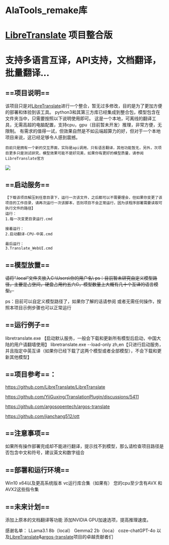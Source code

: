 # AlaTools_remake库

# [LibreTranslate](file:LibreTranslate) 项目整合版
# 支持多语言互译，API支持，文档翻译，批量翻译...

## ==项目说明==
该项目只是对[LibreTranslate](https://github.com/LibreTranslate/LibreTranslate)进行一个整合，暂无过多修改，目的是为了更加方便的部署和体验到该工具。
python3和其第三方库已经集成到整合包，模型包含在文件夹当中，只需要按照以下说明使用即可。
这是一个本地，可离线的翻译工具，无需高超的电脑配置，支持cpu，gpu（目前暂未开发）推理，非常方便，无限制。
有需求的值得一试，但效果自然是不如云端超算力的好，但对于一个本地项目来说，这已经足够令人感到震撼。



``目前只是拥有一个新的交互界面，实际是api调用，只有语言翻译，其他功能暂无，另外，次项目更多只是测试研究，模型效果可能不是好完美，如果你有更好的模型质量，请参阅LibreTranslate官方``

![](https://i.postimg.cc/FsDbrrXz/image.png)

## ==启动服务==



```
【下载该项目解压到任意目录下，运行一次该文件，之后都可以不需要理会，但如果你变更了该项目的工作目录，请再次运行一次该脚本，否则项目不会正常运行，因为该程序部署需要读取可执行文件的路径】
运行：
1.每一次变更目录运行.cmd

接着运行：
2.启动翻译-CPU-中英.cmd

最后运行：
3.Translate_WebUI.cmd
```

## ==模型放置==

~~请将“.local”文件夹放入C:\Users\你的用户名\ 
ps：目前暂未研究自定义模型路径，主要是占空间，硬盘占用约五六G，模型数量上大概有几十个互译的语言模型。~~

ps：目前可以自定义模型路径了，如果你了解的话请参阅
或者无需任何操作，按照本项目示例步骤也可以正常运行

## ==运行例子==
libretranslate.exe 【启动默认服务，一般会下载和更新所有模型后启动，中国大陆的用户请翻墙使用】
libretranslate.exe --load-only zh,en【只进行启动服务，并且指定中英互译（如果你已经下载了这两个模型或者全部模型），不会下载和更新其他模型】

## ==项目参考==：
https://github.com/LibreTranslate/LibreTranslate

https://github.com/YiiGuxing/TranslationPlugin/discussions/5411

https://github.com/argosopentech/argos-translate

https://github.com/jianchang512/ott

## ==注意事项==

如果所有操作部署完成却不能进行翻译，提示找不到模型，那么请检查项目路径是否包含中文和符号，建议英文和数字组合

## ==部署和运行环境==
Win10 x64以及更高系统版本
vc运行库合集（如果有）
您的cpu至少含有AVX 和 AVX2这些指令集

## ==未来计划==
添加上原本的文档翻译等功能
添加NVIDIA GPU加速选项，提高推理速度。

感谢名单：
LLama3.1 8b（local）
Gemma2 2b（loca）
coze-chatGPT-4o
以及[LibreTranslate](https://github.com/LibreTranslate/LibreTranslate)&[argos-translate](https://github.com/argosopentech/argos-translate)项目的卓越贡献者们
